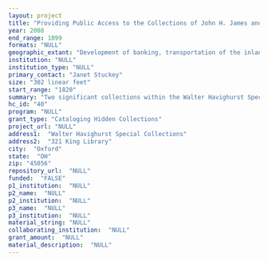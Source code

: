 ```yaml
--- 
layout: project 
title: "Providing Public Access to the Collections of John H. James and Samuel Fulton Covington"
year: 2008
end_range: 1899
formats: "NULL"
geographic_extant: "Development of banking, transportation of the inland waterways, politics as a delegate to the 1831 National Republican Convention"
institution: "NULL"
institution_type: "NULL"
primary_contact: "Janet Stuckey"
size: "302 linear feet"
start_range: "1820"
summary: "Two significant collections within the Walter Havighurst Special Collections at the Miami University Libraries provide information about the early history of communities west of the Alleghenies. The collections of John H. James (1800-1881) and Samuel Fulton Covington (1819-1889) reflect those individuals’ involvement in local, state and national politics; trade and commerce; banking; and inland navigation. Both collections reflect these men’s commitment to and concerns for the growth and development of the nation in which they lived."
hc_id: "40"
program: "NULL"
grant_type: "Cataloging Hidden Collections"
project_url: "NULL"
address1:  "Walter Havighurst Special Collections"
address2:  "321 King Library"
city:  "Oxford"
state:  "OH"
zip: "45056"
repository_url:  "NULL"
funded:  "FALSE"
p1_institution:  "NULL"
p2_name:  "NULL"
p2_institution:  "NULL"
p3_name:  "NULL"
p3_institution:  "NULL"
material_string: "NULL"
collaborating_institution:  "NULL"
grant_amount:  "NULL"
material_description:  "NULL"
---
```


